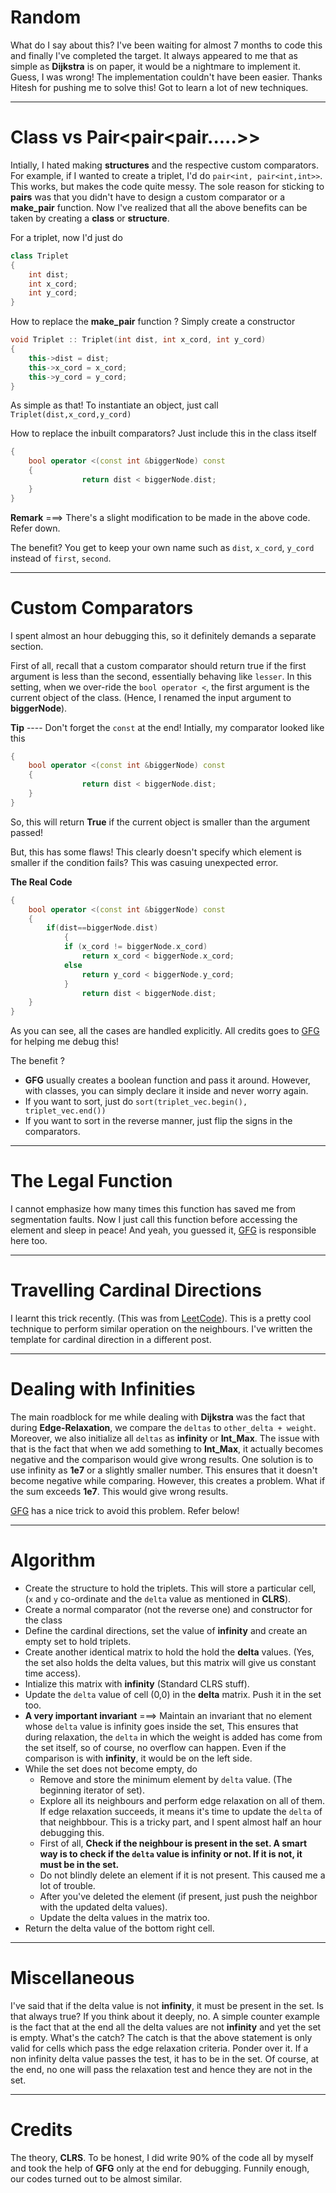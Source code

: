 # Random
What do I say about this? I've been waiting for almost 7 months to code
this and finally I've completed the target. It always appeared to me that
as simple as **Dijkstra** is on paper, it would be a nightmare to
implement it. Guess, I was wrong! The implementation couldn't have been
easier. Thanks Hitesh for pushing me to solve this! Got to learn a lot of
new techniques.

---

# Class vs Pair<pair<pair.....>>
Intially, I hated making **structures** and the respective custom
comparators.
For example, if I wanted to create a triplet, I'd do `pair<int,
pair<int,int>>`. This works, but makes the code quite messy.
The sole reason for sticking to **pairs** was that you didn't have to
design a custom comparator or a **make_pair** function.
Now I've realized that all the above benefits can be taken by creating a
**class** or **structure**.

For a triplet, now I'd just do
```cpp
class Triplet
{
    int dist;
    int x_cord;
    int y_cord;
}
```

How to replace the **make_pair** function ? Simply create a constructor
```cpp
void Triplet :: Triplet(int dist, int x_cord, int y_cord)
{
    this->dist = dist;
    this->x_cord = x_cord;
    this->y_cord = y_cord;
}
```
As simple as that!
To instantiate an object, just call `Triplet(dist,x_cord,y_cord)`

How to replace the inbuilt comparators? Just include this in the class itself
```cpp
{
    bool operator <(const int &biggerNode) const
    {
                return dist < biggerNode.dist;
    }
}
```
**Remark** ===> There's a slight modification to be made in the above
code. Refer down.

The benefit? You get to keep your own name such as `dist`, `x_cord`,
`y_cord` instead of `first`, `second`.

---

# Custom Comparators
I spent almost an hour debugging this, so it definitely demands a separate
section.

First of all, recall that a custom comparator should return true if the
first argument is less than the second, essentially behaving like
`lesser`.
In this setting, when we over-ride the `bool operator <`, the first
argument is the current object of the class. (Hence, I renamed the input
argument to **biggerNode**).

**Tip** ---- Don't forget the `const` at the end!
Intially, my comparator looked like this
```cpp
{
    bool operator <(const int &biggerNode) const
    {
                return dist < biggerNode.dist;
    }
}
```
So, this will return **True** if the current object is smaller than the
argument passed!

But, this has some flaws!
This clearly doesn't specify which element is smaller if the condition
fails? This was casuing unexpected error.

**The Real Code**
```cpp
{
    bool operator <(const int &biggerNode) const
    {
        if(dist==biggerNode.dist)
            {
            if (x_cord != biggerNode.x_cord)
                return x_cord < biggerNode.x_cord;
            else
                return y_cord < biggerNode.y_cord;
            }
                return dist < biggerNode.dist;
    }
}
```

As you can see, all the cases are handled explicitly.
All credits goes to [GFG]() for helping me debug this!

The benefit ?
* **GFG** usually creates a boolean function and pass it around. However,
with classes, you can simply declare it inside and never worry again.
* If you want to sort, just do `sort(triplet_vec.begin(), triplet_vec.end())`
* If you want to sort in the reverse manner, just flip the signs in the
comparators.

---

# The Legal Function
I cannot emphasize how many times this function has saved me from
segmentation faults. Now I just call this function before accessing the
element and sleep in peace!
And yeah, you guessed it, [GFG]() is responsible here too.

---

# Travelling Cardinal Directions
I learnt this trick recently. (This was from [LeetCode]()). This is a
pretty cool technique to perform similar operation on the neighbours.
I've written the template for cardinal direction in a different post.

---

# Dealing with Infinities
The main roadblock for me while dealing with **Dijkstra** was the fact
that during **Edge-Relaxation**, we compare the `deltas` to `other_delta +
weight`. Moreover, we also initialize all `deltas` as **infinity**  or
**Int_Max**. The issue with that is the fact that when we add something to
**Int_Max**, it actually becomes negative and the comparison would give
wrong results. One solution is to use infinity as **1e7** or a slightly
smaller number. This ensures that it doesn't become negative while
comparing. However, this creates a problem. What if the sum exceeds
**1e7**. This would give wrong results.

[GFG]() has a nice trick to avoid this problem. Refer below!

---

# Algorithm

* Create the structure to hold the triplets. This will store a particular
cell, (`x` and `y` co-ordinate and the `delta` value as mentioned in
**CLRS**).
* Create a normal comparator (not the reverse one) and constructor for the
class
* Define the cardinal directions, set the value of **infinity** and create
an empty set to hold triplets.
* Create another identical matrix to hold the hold the **delta** values.
(Yes, the set also holds the delta values, but this matrix will give us
constant time access).
* Intialize this matrix with **infinity** (Standard CLRS stuff).
* Update the `delta` value of cell (0,0) in the **delta** matrix. Push it
in the set too.
* **A very important invariant**  ===> Maintain an invariant that no element
whose `delta` value is infinity goes inside the set, This ensures that
during relaxation, the `delta` in which the weight is added has come from
the set itself, so of course, no overflow can happen. Even if the
comparison is with **infinity**, it would be on the left side.
* While the set does not become empty, do
    * Remove and store the minimum element by `delta` value. (The
beginning iterator of set).
    * Explore all its neighbours and perform edge relaxation on all of
them. If edge relaxation succeeds, it means it's time to update the
`delta` of that neighbbour. This is a tricky part, and I spent almost
half an hour debugging this.
    * First of all, **Check if the neighbour is present in the set. A
smart way is to check if the `delta` value is infinity or not. If it
is not, it must be in the set.**
    * Do not blindly delete an element if it is not present. This caused
me a lot of trouble.
    * After you've deleted the element (if present, just push the neighbor
with the updated delta values).
    * Update the delta values in the matrix too.
* Return the delta value of the bottom right cell.

---

# Miscellaneous
I've said that if the delta value is not **infinity**, it must be present
in the set. Is that always true? If you think about it deeply, no. A
simple counter example is the fact that at the end all the delta values
are not **infinity** and yet the set is empty. What's the catch?
The catch is that the above statement is only valid for cells which pass
the edge relaxation criteria. Ponder over it. If a non infinity delta
value passes the test, it has to be in the set. Of course, at the end, no
one will pass the relaxation test and hence they are not in the set.

---

# Credits
The theory, **CLRS**. To be honest, I did write 90% of the code all by
myself and took the help of **GFG** only at the end for debugging. Funnily
enough, our codes turned out to be almost similar.


